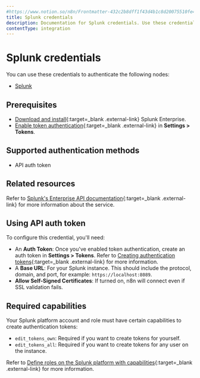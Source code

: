 ```yaml
---
#https://www.notion.so/n8n/Frontmatter-432c2b8dff1f43d4b1c8d20075510fe4
title: Splunk credentials
description: Documentation for Splunk credentials. Use these credentials to authenticate Splunk in n8n, a workflow automation platform.
contentType: integration
---
```


# Splunk credentials

You can use these credentials to authenticate the following nodes:

- [Splunk](/integrations/builtin/app-nodes/n8n-nodes-base.splunk/)

## Prerequisites

- [Download and install](https://www.splunk.com/en_us/download/splunk-enterprise.html){:target=_blank .external-link} Splunk Enterprise.
- [Enable token authentication](https://docs.splunk.com/Documentation/Splunk/9.2.1/Security/EnableTokenAuth){:target=_blank .external-link} in **Settings > Tokens**.

## Supported authentication methods

- API auth token

## Related resources

Refer to [Splunk's Enterprise API documentation](https://docs.splunk.com/Documentation/Splunk/latest/RESTREF/RESTprolog){:target=_blank .external-link} for more information about the service.

## Using API auth token

To configure this credential, you'll need:

- An **Auth Token**: Once you've enabled token authentication, create an auth token in **Settings > Tokens**. Refer to [Creating authentication tokens](https://docs.splunk.com/Documentation/Splunk/9.2.1/Security/CreateAuthTokens){:target=_blank .external-link} for more information.
- A **Base URL**: For your Splunk instance. This should include the protocol, domain, and port, for example: `https://localhost:8089`.
- **Allow Self-Signed Certificates**: If turned on, n8n will connect even if SSL validation fails.

## Required capabilities

Your Splunk platform account and role must have certain capabilities to create authentication tokens:

- `edit_tokens_own`: Required if you want to create tokens for yourself.
- `edit_tokens_all`: Required if you want to create tokens for any user on the instance.

Refer to [Define roles on the Splunk platform with capabilities](https://docs.splunk.com/Documentation/Splunk/9.2.1/Security/Rolesandcapabilities){:target=_blank .external-link} for more information.
